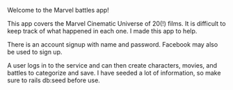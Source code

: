 Welcome to the Marvel battles app!

This app covers the Marvel Cinematic Universe of 20(!) films. It is difficult to keep track of what happened in each one. I made this app to help.

There is an account signup with name and password. Facebook may also be used to sign up.

A user logs in to the service and can then create characters, movies, and battles to categorize and save. I have seeded a lot of information, so make sure to rails db:seed before use.


